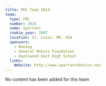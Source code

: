 ```yaml
---
title: FRC Team 2014
team:
  type: FRC
  number: 2014
  name: Spartans
  rookie_year: 2007
  location: St. Louis, MO, USA
  sponsors:
    - Boeing
    - General Motors Foundation
    - Hazelwood East High School
  links:
    Website: http://www.spartanrobotics.net
---
```

No content has been added for this team